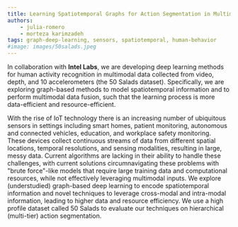 ```yaml
---
title: Learning Spatiotemporal Graphs for Action Segmentation in Multimodal Data
authors: 
    - julia-romero
    - morteza karimzadeh
tags: graph-deep-learning, sensors, spatiotemporal, human-behavior
#image: images/50salads.jpeg
---
```

In collaboration with **Intel Labs**, we are developing deep learning methods for human activity recognition in multimodal data collected from video, depth, and 10 accelerometers (the 50 Salads dataset). Specifically, we are exploring graph-based methods to model spatiotemporal information and to perform multimodal data fusion, such that the learning process is more data-efficient and resource-efficient.

With the rise of IoT technology there is an increasing number of ubiquitous sensors in settings including smart homes, patient monitoring, autonomous and connected vehicles, education, and workplace safety monitoring. These devices collect continuous streams of data from different spatial locations, temporal resolutions, and sensing modalities, resulting in large, messy data. Current algorithms are lacking in their ability to handle these challenges, with current solutions circumnavigating these problems with "brute force"-like models that require large training data and computational resources, while not effectively leveraging multimodal inputs. We explore (understudied) graph-based deep learning to encode spatiotemporal information and novel techniques to leverage cross-modal and intra-modal information, leading to higher data and resource efficiency. We use a high profile dataset called 50 Salads to evaluate our techniques on hierarchical (multi-tier) action segmentation.

